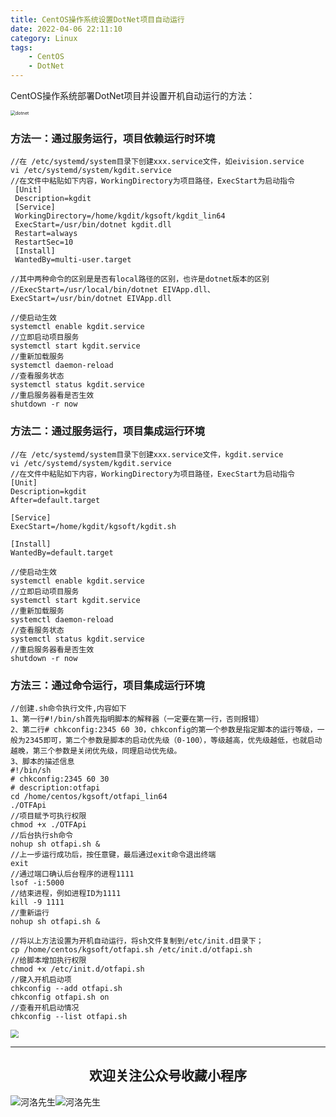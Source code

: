 ```yaml
---
title: CentOS操作系统设置DotNet项目自动运行
date: 2022-04-06 22:11:10
category: Linux
tags: 
    - CentOS
    - DotNet
---
```


CentOS操作系统部署DotNet项目并设置开机自动运行的方法：

<img src="https://s2.loli.net/2022/06/06/7faubgJelkFACqx.jpg" alt="dotnet" style="zoom:50%;" />

### 方法一：通过服务运行，项目依赖运行时环境

```
//在 /etc/systemd/system目录下创建xxx.service文件，如eivision.service
vi /etc/systemd/system/kgdit.service
//在文件中粘贴如下内容，WorkingDirectory为项目路径，ExecStart为启动指令
 [Unit]
 Description=kgdit
 [Service]
 WorkingDirectory=/home/kgdit/kgsoft/kgdit_lin64
 ExecStart=/usr/bin/dotnet kgdit.dll
 Restart=always
 RestartSec=10
 [Install]
 WantedBy=multi-user.target

//其中两种命令的区别是是否有local路径的区别，也许是dotnet版本的区别
//ExecStart=/usr/local/bin/dotnet EIVApp.dll、ExecStart=/usr/bin/dotnet EIVApp.dll

//使启动生效
systemctl enable kgdit.service
//立即启动项目服务
systemctl start kgdit.service
//重新加载服务
systemctl daemon-reload
//查看服务状态
systemctl status kgdit.service
//重启服务器看是否生效
shutdown -r now
```

### 方法二：通过服务运行，项目集成运行环境

```
//在 /etc/systemd/system目录下创建xxx.service文件，kgdit.service
vi /etc/systemd/system/kgdit.service
//在文件中粘贴如下内容，WorkingDirectory为项目路径，ExecStart为启动指令
[Unit]
Description=kgdit
After=default.target

[Service]
ExecStart=/home/kgdit/kgsoft/kgdit.sh

[Install]
WantedBy=default.target

//使启动生效
systemctl enable kgdit.service
//立即启动项目服务
systemctl start kgdit.service
//重新加载服务
systemctl daemon-reload
//查看服务状态
systemctl status kgdit.service
//重启服务器看是否生效
shutdown -r now
```

<!--more-->

### 方法三：通过命令运行，项目集成运行环境

```
//创建.sh命令执行文件,内容如下
1、第一行#!/bin/sh首先指明脚本的解释器（一定要在第一行，否则报错）
2、第二行# chkconfig:2345 60 30，chkconfig的第一个参数是指定脚本的运行等级，一般为2345即可，第二个参数是脚本的启动优先级（0-100），等级越高，优先级越低，也就启动越晚，第三个参数是关闭优先级，同理启动优先级。
3、脚本的描述信息
#!/bin/sh
# chkconfig:2345 60 30
# description:otfapi
cd /home/centos/kgsoft/otfapi_lin64
./OTFApi
//项目赋予可执行权限
chmod +x ./OTFApi
//后台执行sh命令
nohup sh otfapi.sh &
//上一步运行成功后，按任意键，最后通过exit命令退出终端
exit
//通过端口确认后台程序的进程1111
lsof -i:5000
//结束进程，例如进程ID为1111
kill -9 1111
//重新运行
nohup sh otfapi.sh &

//将以上方法设置为开机自动运行，将sh文件复制到/etc/init.d目录下；
cp /home/centos/kgsoft/otfapi.sh /etc/init.d/otfapi.sh
//给脚本增加执行权限
chmod +x /etc/init.d/otfapi.sh
//键入开机启动项
chkconfig --add otfapi.sh
chkconfig otfapi.sh on
//查看开机启动情况
chkconfig --list otfapi.sh
```



<img src="https://s2.loli.net/2022/06/24/cxZCrmoFPD5JSuv.gif" style="zoom:80%;" />

---

## <center>欢迎关注公众号收藏小程序</center>

![河洛先生](https://s2.loli.net/2022/06/23/bYdtKDC2U5J7iWr.jpg)![河洛先生](https://s2.loli.net/2022/06/23/PlUgz5KSHm7OBke.jpg)
